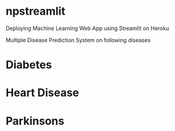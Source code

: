 # npstreamlit
Deploying Machine Learning Web App using Streamlit on Heroku

Multiple Disease Prediction System on following diseases
# Diabetes
# Heart Disease
# Parkinsons 
